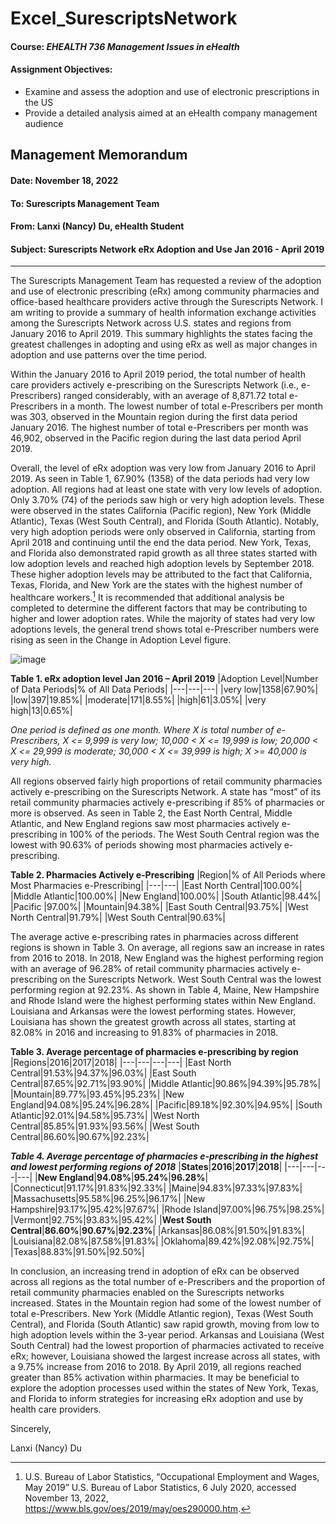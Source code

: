 # Excel_SurescriptsNetwork
#### Course: _EHEALTH 736 Management Issues in eHealth_
#### Assignment Objectives:
* Examine and assess the adoption and use of electronic prescriptions in the US
* Provide a detailed analysis aimed at an eHealth company management audience 

## Management Memorandum
#### **Date:**     November 18, 2022
#### **To:**       Surescripts Management Team
#### **From:**     Lanxi (Nancy) Du, eHealth Student
#### **Subject:**  **Surescripts Network eRx Adoption and Use Jan 2016 - April 2019**
____________________________________________________________________________________

The Surescripts Management Team has requested a review of the adoption and use of electronic prescribing (eRx) among community pharmacies and office-based healthcare providers active through the Surescripts Network. I am writing to provide a summary of health information exchange activities among the Surescripts Network across U.S. states and regions from January 2016 to April 2019. This summary highlights the states facing the greatest challenges in adopting and using eRx as well as major changes in adoption and use patterns over the time period. 

Within the January 2016 to April 2019 period, the total number of health care providers actively e-prescribing on the Surescripts Network (i.e., e-Prescribers) ranged considerably, with an average of 8,871.72 total e-Prescribers in a month. The lowest number of total e-Prescribers per month was 303, observed in the Mountain region during the first data period January 2016. The highest number of total e-Prescribers per month was 46,902, observed in the Pacific region during the last data period April 2019.

Overall, the level of eRx adoption was very low from January 2016 to April 2019. As seen in Table 1, 67.90% (1358) of the data periods had very low adoption. All regions had at least one state with very low levels of adoption. Only 3.70% (74) of the periods saw high or very high adoption levels. These were observed in the states California (Pacific region), New York (Middle Atlantic), Texas (West South Central), and Florida (South Atlantic). Notably, very high adoption periods were only observed in California, starting from April 2018 and continuing until the end the data period. New York, Texas, and Florida also demonstrated rapid growth as all three states started with low adoption levels and reached high adoption levels by September 2018. These higher adoption levels may be attributed to the fact that California, Texas, Florida, and New York are the states with the highest number of healthcare workers.[^1] It is recommended that additional analysis be completed to determine the different factors that may be contributing to higher and lower adoption rates. While the majority of states had very low adoptions levels, the general trend shows total e-Prescriber numbers were rising as seen in the Change in Adoption Level figure. 

![image](https://user-images.githubusercontent.com/48107789/212675053-9e0e2196-83e5-4c35-985a-87b10ea0539a.png)

**Table 1. eRx adoption level Jan 2016 – April 2019**
|Adoption Level|Number of Data Periods|% of All Data Periods|
|---|---|---|
|very low|1358|67.90%|
|low|397|19.85%|
|moderate|171|8.55%|
|high|61|3.05%|
|very high|13|0.65%|

_One period is defined as one month. Where X is total number of e-Prescribers, X <= 9,999 is very low; 10,000 < X <= 19,999 is low; 20,000 < X <= 29,999 is moderate; 30,000 < X <= 39,999 is high; X >= 40,000 is very high._

All regions observed fairly high proportions of retail community pharmacies actively e-prescribing on the Surescripts Network. A state has “most” of its retail community pharmacies actively e-prescribing if 85% of pharmacies or more is observed. As seen in Table 2, the East North Central, Middle Atlantic, and New England regions saw most pharmacies actively e-prescribing in 100% of the periods. The West South Central region was the lowest with 90.63% of periods showing most pharmacies actively e-prescribing. 

**Table 2. Pharmacies Actively e-Prescribing**
|Region|% of All Periods where Most Pharmacies e-Prescribing|
|---|---|
|East North Central|100.00%|
|Middle Atlantic|100.00%|
|New England|100.00%|
|South Atlantic|98.44%|
|Pacific	|97.00%|
|Mountain|94.38%|
|East South Central|93.75%|
|West North Central|91.79%|
|West South Central|90.63%|

The average active e-prescribing rates in pharmacies across different regions is shown in Table 3. On average, all regions saw an increase in rates from 2016 to 2018. In 2018, New England was the highest performing region with an average of 96.28% of retail community pharmacies actively e-prescribing on the Surescripts Network. West South Central was the lowest performing region at 92.23%. As shown in Table 4, Maine, New Hampshire and Rhode Island were the highest performing states within New England. Louisiana and Arkansas were the lowest performing states. However, Louisiana has shown the greatest growth across all states, starting at 82.08% in 2016 and increasing to 91.83% of pharmacies in 2018.

**Table 3. Average percentage of pharmacies e-prescribing by region**
|Regions|2016|2017|2018|
|---|---|---|---|
|East North Central|91.53%|94.37%|96.03%|
|East South Central|87.65%|92.71%|93.90%|
|Middle Atlantic|90.86%|94.39%|95.78%|
|Mountain|89.77%|93.45%|95.23%|
|New England|94.08%|95.24%|96.28%|
|Pacific|89.18%|92.30%|94.95%|
|South Atlantic|92.01%|94.58%|95.73%|
|West North Central|85.85%|91.93%|93.56%|
|West South Central|86.60%|90.67%|92.23%|

***Table 4. Average percentage of pharmacies e-prescribing in the highest and lowest performing regions of 2018***
|**States**|**2016**|**2017**|**2018**|
|---|---|---|---|
|**New England**|**94.08%**|**95.24%**|**96.28%**|
|Connecticut|91.17%|91.83%|92.33%|
|Maine|94.83%|97.33%|97.83%|
|Massachusetts|95.58%|96.25%|96.17%|
|New Hampshire|93.17%|95.42%|97.67%|
|Rhode Island|97.00%|96.75%|98.25%|
|Vermont|92.75%|93.83%|95.42%|
|**West South Central**|**86.60%**|**90.67%**|**92.23%**|
|Arkansas|86.08%|91.50%|91.83%|
|Louisiana|82.08%|87.58%|91.83%|
|Oklahoma|89.42%|92.08%|92.75%|
|Texas|88.83%|91.50%|92.50%|


In conclusion, an increasing trend in adoption of eRx can be observed across all regions as the total number of e-Prescribers and the proportion of retail community pharmacies enabled on the Surescripts networks increased. States in the Mountain region had some of the lowest number of total e-Prescribers. New York (Middle Atlantic region), Texas (West South Central), and Florida (South Atlantic) saw rapid growth, moving from low to high adoption levels within the 3-year period. Arkansas and Louisiana (West South Central) had the lowest proportion of pharmacies activated to receive eRx; however, Louisiana showed the largest increase across all states, with a 9.75% increase from 2016 to 2018. By April 2019, all regions reached greater than 85% activation within pharmacies. It may be beneficial to explore the adoption processes used within the states of New York, Texas, and Florida to inform strategies for increasing eRx adoption and use by health care providers.

Sincerely,

Lanxi (Nancy) Du


[^1]: U.S. Bureau of Labor Statistics, “Occupational Employment and Wages, May 2019” U.S. Bureau of Labor Statistics, 6 July 2020, accessed November 13, 2022, https://www.bls.gov/oes/2019/may/oes290000.htm.
